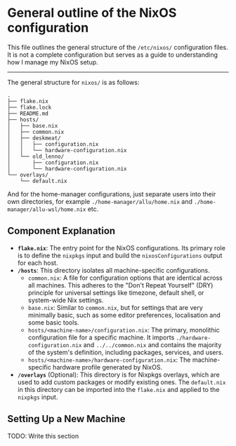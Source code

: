 # General outline of the NixOS configuration

This file outlines the general structure of the `/etc/nixos/` configuration files. It is not a complete configuration but serves as a guide to understanding how I manage my NixOS setup.

----

The general structure for `nixos/` is as follows:

```
.
├── flake.nix
├── flake.lock
├── README.md
├── hosts/
│   ├── base.nix
│   ├── common.nix
│   ├── deskmeat/
│   │   ├── configuration.nix
│   │   └── hardware-configuration.nix
│   └── old_lenno/
│       ├── configuration.nix
│       └── hardware-configuration.nix
└── overlays/
    └── default.nix
```

And for the home-manager configurations, just separate users into their own directories, for example `./home-manager/allu/home.nix` and `./home-manager/allu-wsl/home.nix` etc.

## Component Explanation

  * **`flake.nix`**: The entry point for the NixOS configurations. Its primary role is to define the `nixpkgs` input and build the `nixosConfigurations` output for each host.
  * **`/hosts`**: This directory isolates all machine-specific configurations.
      * `common.nix`: A file for configuration options that are identical across all machines. This adheres to the "Don't Repeat Yourself" (DRY) principle for universal settings like timezone, default shell, or system-wide Nix settings.
      * `base.nix`: Similar to `common.nix`, but for settings that are very minimally basic, such as some editor preferences, localisation and some basic tools.
      * `hosts/<machine-name>/configuration.nix`: The primary, monolithic configuration file for a specific machine. It imports `./hardware-configuration.nix` and `../../common.nix` and contains the majority of the system's definition, including packages, services, and users.
      * `hosts/<machine-name>/hardware-configuration.nix`: The machine-specific hardware profile generated by NixOS.
  * **`/overlays`** (Optional): This directory is for Nixpkgs overlays, which are used to add custom packages or modify existing ones. The `default.nix` in this directory can be imported into the `flake.nix` and applied to the `nixpkgs` input.

## Setting Up a New Machine

TODO: Write this section